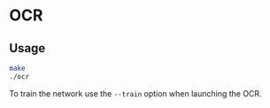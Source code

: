 # OCR

## Usage

```bash
make
./ocr
```

To train the network use the `--train` option when launching the OCR.
